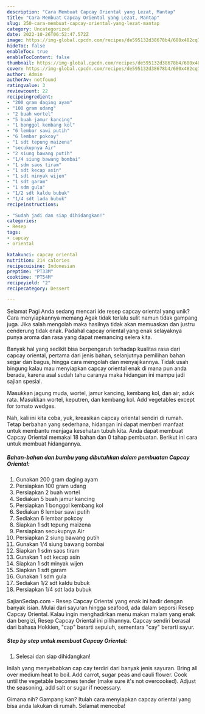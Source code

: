 ```yaml
---
description: "Cara Membuat Capcay Oriental yang Lezat, Mantap"
title: "Cara Membuat Capcay Oriental yang Lezat, Mantap"
slug: 250-cara-membuat-capcay-oriental-yang-lezat-mantap
category: Uncategorized
date: 2022-10-26T06:52:47.572Z
image: https://img-global.cpcdn.com/recipes/de595132d38678b4/680x482cq70/capcay-oriental-foto-resep-utama.jpg
hideToc: false
enableToc: true
enableTocContent: false
thumbnail: https://img-global.cpcdn.com/recipes/de595132d38678b4/680x482cq70/capcay-oriental-foto-resep-utama.jpg
cover: https://img-global.cpcdn.com/recipes/de595132d38678b4/680x482cq70/capcay-oriental-foto-resep-utama.jpg
author: Admin
authorAv: notfound
ratingvalue: 3
reviewcount: 22
recipeingredient:
- "200 gram daging ayam"
- "100 gram udang"
- "2 buah wortel"
- "5 buah jamur kancing"
- "1 bonggol kembang kol"
- "6 lembar sawi putih"
- "6 lembar pokcoy"
- "1 sdt tepung maizena"
- "secukupnya Air"
- "2 siung bawang putih"
- "1/4 siung bawang bombai"
- "1 sdm saos tiram"
- "1 sdt kecap asin"
- "1 sdt minyak wijen"
- "1 sdt garam"
- "1 sdm gula"
- "1/2 sdt kaldu bubuk"
- "1/4 sdt lada bubuk"
recipeinstructions:

- "Sudah jadi dan siap dihidangkan!"
categories:
- Resep
tags:
- capcay
- oriental

katakunci: capcay oriental 
nutrition: 214 calories
recipecuisine: Indonesian
preptime: "PT33M"
cooktime: "PT54M"
recipeyield: "2"
recipecategory: Dessert

---
```



Selamat Pagi Anda sedang mencari ide resep capcay oriental yang unik? Cara menyiapkannya memang Agak tidak terlalu sulit namun tidak gampang juga. Jika salah mengolah maka hasilnya tidak akan memuaskan dan justru cenderung tidak enak. Padahal capcay oriental yang enak selayaknya punya aroma dan rasa yang dapat memancing selera kita.


Banyak hal yang sedikit bisa berpengaruh terhadap kualitas rasa dari capcay oriental, pertama dari jenis bahan, selanjutnya pemilihan bahan segar dan bagus, hingga cara mengolah dan menyajikannya. Tidak usah bingung kalau mau menyiapkan capcay oriental enak di mana pun anda berada, karena asal sudah tahu caranya maka hidangan ini mampu jadi sajian spesial.

Masukkan jagung muda, wortel, jamur kancing, kembang kol, dan air, aduk rata. Masukkan wortel, keputren, dan kembang kol. Add vegetables except for tomato wedges.


Nah, kali ini kita coba, yuk, kreasikan capcay oriental sendiri di rumah. Tetap berbahan yang sederhana, hidangan ini dapat memberi manfaat untuk membantu menjaga kesehatan tubuh kita. Anda dapat membuat Capcay Oriental memakai 18 bahan dan 0 tahap pembuatan. Berikut ini cara untuk membuat hidangannya.

<!--inarticleads1-->

##### Bahan-bahan dan bumbu yang dibutuhkan dalam pembuatan Capcay Oriental:

1. Gunakan 200 gram daging ayam
1. Persiapkan 100 gram udang
1. Persiapkan 2 buah wortel
1. Sediakan 5 buah jamur kancing
1. Persiapkan 1 bonggol kembang kol
1. Sediakan 6 lembar sawi putih
1. Sediakan 6 lembar pokcoy
1. Siapkan 1 sdt tepung maizena
1. Persiapkan secukupnya Air
1. Persiapkan 2 siung bawang putih
1. Gunakan 1/4 siung bawang bombai
1. Siapkan 1 sdm saos tiram
1. Gunakan 1 sdt kecap asin
1. Siapkan 1 sdt minyak wijen
1. Siapkan 1 sdt garam
1. Gunakan 1 sdm gula
1. Sediakan 1/2 sdt kaldu bubuk
1. Persiapkan 1/4 sdt lada bubuk


SajianSedap.com - Resep Capcay Oriental yang enak ini hadir dengan banyak isian. Mulai dari sayuran hingga seafood, ada dalam seporsi Resep Capcay Oriental. Kalau ingin menghadirkan menu makan malam yang enak dan bergizi, Resep Capcay Oriental ini pilihannya. Capcay sendiri berasal dari bahasa Hokkien, &#34;cap&#34; berarti sepuluh, sementara &#34;cay&#34; berarti sayur. 

<!--inarticleads2-->

##### Step by step untuk membuat Capcay Oriental:


1. Selesai dan siap dihidangkan!

Inilah yang menyebabkan cap cay terdiri dari banyak jenis sayuran. Bring all over medium heat to boil. Add carrot, sugar peas and cauli flower. Cook until the vegetable becomes tender (make sure it&#39;s not overcooked). Adjust the seasoning, add salt or sugar if necessary. 

Gimana nih? Gampang kan? Itulah cara menyiapkan capcay oriental yang bisa anda lakukan di rumah. Selamat mencoba!
